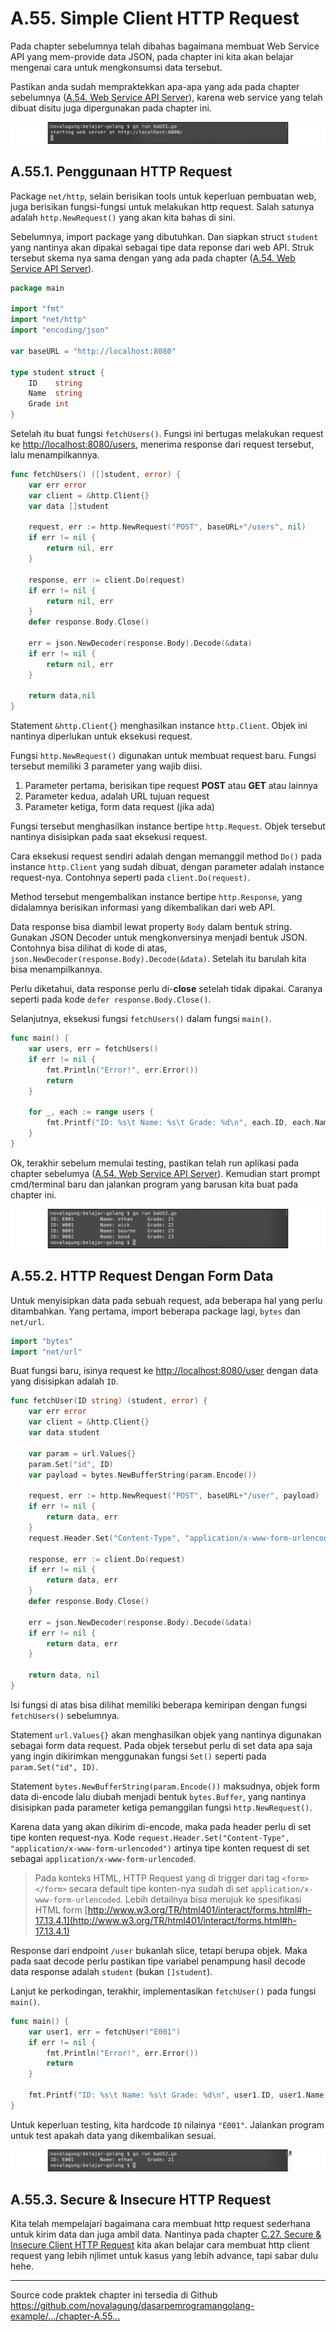 # A.55. Simple Client HTTP Request

Pada chapter sebelumnya telah dibahas bagaimana membuat Web Service API yang mem-provide data JSON, pada chapter ini kita akan belajar mengenai cara untuk mengkonsumsi data tersebut.

Pastikan anda sudah mempraktekkan apa-apa yang ada pada chapter sebelumnya ([A.54. Web Service API Server](/A-web-service-api.html)), karena web service yang telah dibuat disitu juga dipergunakan pada chapter ini.

![Jalankan web server](images/A_web_service_1_server.png)

## A.55.1. Penggunaan HTTP Request

Package `net/http`, selain berisikan tools untuk keperluan pembuatan web, juga berisikan fungsi-fungsi untuk melakukan http request. Salah satunya adalah `http.NewRequest()` yang akan kita bahas di sini.

Sebelumnya, import package yang dibutuhkan. Dan siapkan struct `student` yang nantinya akan dipakai sebagai tipe data reponse dari web API. Struk tersebut skema nya sama dengan yang ada pada chapter ([A.54. Web Service API Server](/A-web-service-api.html)).

```go
package main

import "fmt"
import "net/http"
import "encoding/json"

var baseURL = "http://localhost:8080"

type student struct {
    ID    string
    Name  string
    Grade int
}
```

Setelah itu buat fungsi `fetchUsers()`. Fungsi ini bertugas melakukan request ke [http://localhost:8080/users](http://localhost:8080/users), menerima response dari request tersebut, lalu menampilkannya.

```go
func fetchUsers() ([]student, error) {
	var err error
	var client = &http.Client{}
	var data []student

	request, err := http.NewRequest("POST", baseURL+"/users", nil)
	if err != nil {
		return nil, err
	}

	response, err := client.Do(request)
	if err != nil {
		return nil, err
	}
	defer response.Body.Close()

	err = json.NewDecoder(response.Body).Decode(&data)
	if err != nil {
		return nil, err
	}

	return data,nil
}
```

Statement `&http.Client{}` menghasilkan instance `http.Client`. Objek ini nantinya diperlukan untuk eksekusi request.

Fungsi `http.NewRequest()` digunakan untuk membuat request baru. Fungsi tersebut memiliki 3 parameter yang wajib diisi.

 1. Parameter pertama, berisikan tipe request **POST** atau **GET** atau lainnya
 2. Parameter kedua, adalah URL tujuan request
 3. Parameter ketiga, form data request (jika ada)

Fungsi tersebut menghasilkan instance bertipe `http.Request`. Objek tersebut nantinya disisipkan pada saat eksekusi request.

Cara eksekusi request sendiri adalah dengan memanggil method `Do()` pada instance `http.Client` yang sudah dibuat, dengan parameter adalah instance request-nya. Contohnya seperti pada `client.Do(request)`.

Method tersebut mengembalikan instance bertipe `http.Response`, yang didalamnya berisikan informasi yang dikembalikan dari web API.

Data response bisa diambil lewat property `Body` dalam bentuk string. Gunakan JSON Decoder untuk mengkonversinya menjadi bentuk JSON. Contohnya bisa dilihat di kode di atas, `json.NewDecoder(response.Body).Decode(&data)`. Setelah itu barulah kita bisa menampilkannya.

Perlu diketahui, data response perlu di-**close** setelah tidak dipakai. Caranya seperti pada kode `defer response.Body.Close()`.

Selanjutnya, eksekusi fungsi `fetchUsers()` dalam fungsi `main()`.

```go
func main() {
	var users, err = fetchUsers()
	if err != nil {
		fmt.Println("Error!", err.Error())
		return
	}

	for _, each := range users {
		fmt.Printf("ID: %s\t Name: %s\t Grade: %d\n", each.ID, each.Name, each.Grade)
	}
}
```

Ok, terakhir sebelum memulai testing, pastikan telah run aplikasi pada chapter sebelumya ([A.54. Web Service API Server](/A-web-service-api.html)). Kemudian start prompt cmd/terminal baru dan jalankan program yang barusan kita buat pada chapter ini.

![HTTP Request](images/A_http_request_1_http_request.png)

## A.55.2. HTTP Request Dengan Form Data

Untuk menyisipkan data pada sebuah request, ada beberapa hal yang perlu ditambahkan. Yang pertama, import beberapa package lagi, `bytes` dan `net/url`.

```go
import "bytes"
import "net/url"
```

Buat fungsi baru, isinya request ke [http://localhost:8080/user](http://localhost:8080/user) dengan data yang disisipkan adalah `ID`.

```go
func fetchUser(ID string) (student, error) {
	var err error
	var client = &http.Client{}
	var data student

	var param = url.Values{}
	param.Set("id", ID)
	var payload = bytes.NewBufferString(param.Encode())

	request, err := http.NewRequest("POST", baseURL+"/user", payload)
	if err != nil {
		return data, err
	}
	request.Header.Set("Content-Type", "application/x-www-form-urlencoded")

	response, err := client.Do(request)
	if err != nil {
		return data, err
	}
	defer response.Body.Close()

	err = json.NewDecoder(response.Body).Decode(&data)
	if err != nil {
		return data, err
	}

	return data, nil
}
```

Isi fungsi di atas bisa dilihat memiliki beberapa kemiripan dengan fungsi `fetchUsers()` sebelumnya.

Statement `url.Values{}` akan menghasilkan objek yang nantinya digunakan sebagai form data request. Pada objek tersebut perlu di set data apa saja yang ingin dikirimkan menggunakan fungsi `Set()` seperti pada `param.Set("id", ID)`.

Statement `bytes.NewBufferString(param.Encode())` maksudnya, objek form data di-encode lalu diubah menjadi bentuk `bytes.Buffer`, yang nantinya disisipkan pada parameter ketiga pemanggilan fungsi `http.NewRequest()`.

Karena data yang akan dikirim di-encode, maka pada header perlu di set tipe konten request-nya. Kode `request.Header.Set("Content-Type", "application/x-www-form-urlencoded")` artinya tipe konten request di set sebagai `application/x-www-form-urlencoded`.

> Pada konteks HTML, HTTP Request yang di trigger dari tag `<form></form>` secara default tipe konten-nya sudah di set `application/x-www-form-urlencoded`. Lebih detailnya bisa merujuk ke spesifikasi HTML form [http://www.w3.org/TR/html401/interact/forms.html#h-17.13.4.1](http://www.w3.org/TR/html401/interact/forms.html#h-17.13.4.1)

Response dari endpoint `/user` bukanlah slice, tetapi berupa objek. Maka pada saat decode perlu pastikan tipe variabel penampung hasil decode data response adalah `student` (bukan `[]student`).

Lanjut ke perkodingan, terakhir, implementasikan `fetchUser()` pada fungsi `main()`.

```go
func main() {
	var user1, err = fetchUser("E001")
	if err != nil {
		fmt.Println("Error!", err.Error())
		return
	}

	fmt.Printf("ID: %s\t Name: %s\t Grade: %d\n", user1.ID, user1.Name, user1.Grade)
}
```

Untuk keperluan testing, kita hardcode `ID` nilainya `"E001"`. Jalankan program untuk test apakah data yang dikembalikan sesuai.

![HTTP request Form Data](images/A_http_request_2_http_request_form_data.png)

## A.55.3. Secure & Insecure HTTP Request

Kita telah mempelajari bagaimana cara membuat http request sederhana untuk kirim data dan juga ambil data. Nantinya pada chapter [C.27. Secure & Insecure Client HTTP Request](/C-secure-insecure-client-http-request.html) kita akan belajar cara membuat http client request yang lebih njlimet untuk kasus yang lebih advance, tapi sabar dulu hehe.

---

<div class="source-code-link">
    <div class="source-code-link-message">Source code praktek chapter ini tersedia di Github</div>
    <a href="https://github.com/novalagung/dasarpemrogramangolang-example/tree/master/chapter-A.55-client-http-request-simple">https://github.com/novalagung/dasarpemrogramangolang-example/.../chapter-A.55...</a>
</div>
